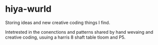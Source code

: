 # hiya-wurld
Storing ideas and new creative coding things I find.

Intetrested in the conenctions and patterns shared by hand wevaing and creative coding, usuing a harris 8 shaft table tloom and P5. 
